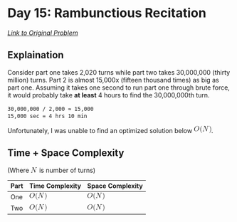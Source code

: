 # Day 15: Rambunctious Recitation

[*Link to Original Problem*](https://adventofcode.com/2020/day/{##})

## Explaination

Consider part one takes 2,020 turns while part two takes 30,000,000 (thirty
million) turns. Part 2 is almost 15,000x (fifteen thousand times) as big as part
one. Assuming it takes one second to run part one through brute force, it would
probably take __at least__ 4 hours to find the 30,000,000th turn.

```
30,000,000 / 2,000 ≈ 15,000
15,000 sec = 4 hrs 10 min
```

Unfortunately, I was unable to find an optimized solution below ![ON].


## Time + Space Complexity

(Where ![N] is number of turns)

Part | Time Complexity | Space Complexity
---- | --------------- | ----------------
One  | ![ON]           | ![ON]
Two  | ![ON]           | ![ON]


<!-- MARKDOWN LINKS -->


<!-- MARKDOWN IMAGE LINKS -->
[N]: ./img/N.png
[ON]: ./img/ON.png
